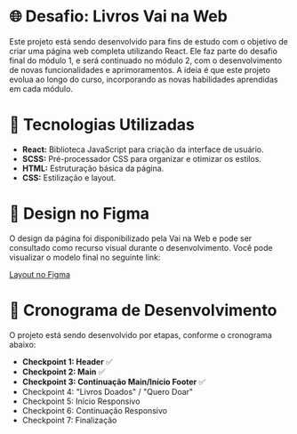 # 🌐 Desafio: Livros Vai na Web

Este projeto está sendo desenvolvido para fins de estudo com o objetivo de criar uma página web completa utilizando React. Ele faz parte do desafio final do módulo 1, e será continuado no módulo 2, com o desenvolvimento de novas funcionalidades e aprimoramentos. A ideia é que este projeto evolua ao longo do curso, incorporando as novas habilidades aprendidas em cada módulo.


# :rocket: Tecnologias Utilizadas

* **React:** Biblioteca JavaScript para criação da interface de usuário.
* **SCSS:** Pré-processador CSS para organizar e otimizar os estilos.
* **HTML:** Estruturação básica da página.
* **CSS:** Estilização e layout.

# 🎨 Design no Figma
O design da página foi disponibilizado pela Vai na Web e pode ser consultado como recurso visual durante o desenvolvimento. Você pode visualizar o modelo final no seguinte link:

[Layout no Figma](https://www.figma.com/design/MDGn9uI2Ny5Y8sOJWnmfRp/Proposta-Empower?node-id=0-1&node-type=canvas&t=MHFdwDqiJ1vV88Zx-0)

# :construction: Cronograma de Desenvolvimento
O projeto está sendo desenvolvido por etapas, conforme o cronograma abaixo:

* **Checkpoint 1: Header** :white_check_mark:
* **Checkpoint 2: Main** :white_check_mark:
* **Checkpoint 3: Continuação Main/Início Footer** :white_check_mark:
* Checkpoint 4: "Livros Doados" / "Quero Doar"
* Checkpoint 5: Início Responsivo
* Checkpoint 6: Continuação Responsivo
* Checkpoint 7: Finalização
